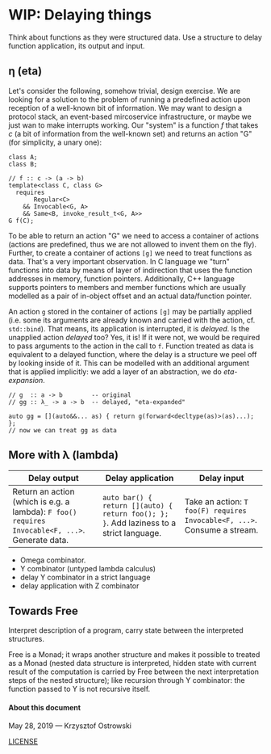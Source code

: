 
# **WIP:** Delaying things

Think about functions as they were structured data. Use a structure to delay function application, its output and input.

## η (eta)

Let's consider the following, somehow trivial, design exercise. We are looking for a solution to the problem of running a predefined action upon reception of a well-known bit of information. We may want to design a protocol stack, an event-based mircoservice infrastructure, or maybe we just wan to make interrupts working. Our "system" is a function _f_ that takes _c_ (a bit of information from the well-known set) and returns an action "G" (for simplicity, a unary one):

```
class A;
class B;

// f :: c -> (a -> b)
template<class C, class G>
  requires
       Regular<C>
    && Invocable<G, A>
    && Same<B, invoke_result_t<G, A>>
G f(C);
```

To be able to return an action "G" we need to access a container of actions (actions are predefined, thus we are not allowed to invent them on the fly). Further, to create a container of actions `[g]` we need to treat functions as data. That's a very important observation. In C language we "turn" functions into data by means of layer of indirection that uses the function addresses in memory, function pointers. Additionally, C++ language supports pointers to members and member functions which are usually modelled as a pair of in-object offset and an actual data/function pointer.

An action `g` stored in the container of actions `[g]` may be partially applied (i.e. some its arguments are already known and carried with the action, cf. `std::bind`). That means, its application is interrupted, it is _delayed_. Is the unapplied action _delayed_ too? Yes, it is! If it were not, we would be required to pass arguments to the action in the call to `f`. Function treated as data is equivalent to a delayed function, where the delay is a structure we peel off by looking inside of it. This can be modelled with an additional argument that is applied implicitly: we add a layer of an abstraction, we do _eta-expansion_.

```
// g  :: a -> b        -- original
// gg :: λ_ -> a -> b  -- delayed, "eta-expanded"

auto gg = [](auto&&... as) { return g(forward<decltype(as)>(as)...); };
// now we can treat gg as data
```

## More with λ (lambda)

| Delay output | Delay application | Delay input |
|---|---|---|
| Return an action (which is e.g. a lambda): `F foo() requires Invocable<F, ...>`. Generate data. | `auto bar() { return [](auto) { return foo(); }; }`. Add laziness to a strict language. | Take an action: `T foo(F) requires Invocable<F, ...>`. Consume a stream. |

+ Omega combinator.
+ Y combinator (untyped lambda calculus)
+ delay Y combinator in a strict language
+ delay application with Z combinator

## Towards Free

Interpret description of a program, carry state between the interpreted structures.

Free is a Monad; it wraps another structure and makes it possible to treated as a Monad (nested data structure is interpreted, hidden state with current result of the computation is carried by Free between the next interpretation steps of the nested structure); like recursion through Y combinator: the function passed to Y is not recursive itself.

#### About this document

May 28, 2019 &mdash; Krzysztof Ostrowski

[LICENSE](https://github.com/insooth/insooth.github.io/blob/master/LICENSE)
